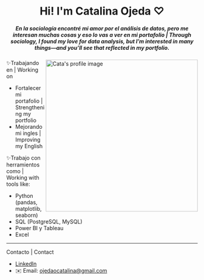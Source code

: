 <h1 <div align="center"> Hi! I'm Catalina Ojeda ♡</h1>

<h5 align="center"> En la sociología encontré mi amor por el análisis de datos, pero me interesan muchas cosas y eso lo vas a ver en mi portafolio | 
Through sociology, I found my love for data analysis, but I’m interested in many things—and you’ll see that reflected in my portfolio.   </h5>

  <img align="right" alt="Cata's profile image" src="https://github.com/user-attachments/assets/5359bbfc-f759-4a9b-af18-ace5d4ed7711" width="400" height="400" />
  
✨Trabajando en | Working on
- Fortalecer mi portafolio | Strengthening my portfolio
- Mejorando mi ingles | Improving my English

✨Trabajo con herramientos como | Working with tools like:
- Python (pandas, matplotlib, seaborn)  
- SQL (PostgreSQL, MySQL)  
- Power BI y Tableau  
- Excel
--------------------------------------------------------
Contacto | Contact  
- [LinkedIn](www.linkedin.com/in/catalina-ojeda-ortega)   
- ✉️ Email: ojedaocatalina@gmail.com
<!--
**CatalinaMonse/CatalinaMonse** is a ✨ _special_ ✨ repository because its `README.md` (this file) appears on your GitHub profile.


- 🔭 I’m currently working on ...
- 🌱 I’m currently learning ...
- 👯 I’m looking to collaborate on ...
- 🤔 I’m looking for help with ...
- 💬 Ask me about ...
- 📫 How to reach me: ...
- 😄 Pronouns: ...
- ⚡ Fun fact: ...
-->
